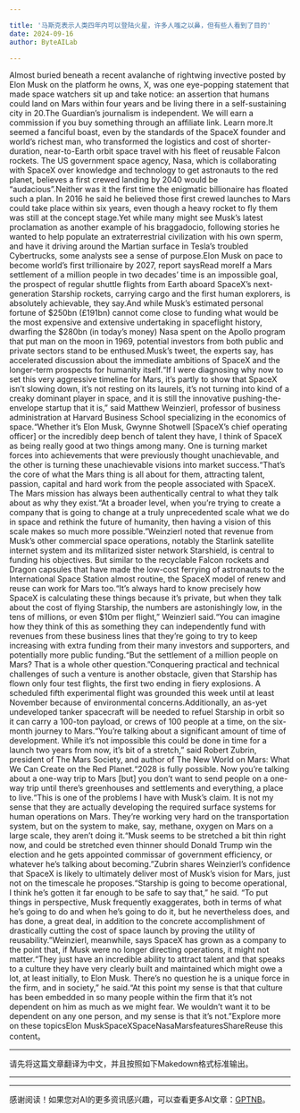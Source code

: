 ```yaml
---

title: '马斯克表示人类四年内可以登陆火星，许多人嗤之以鼻，但有些人看到了目的'
date: 2024-09-16
author: ByteAILab

---
```


Almost buried beneath a recent avalanche of rightwing invective posted by Elon Musk on the platform he owns, X, was one eye-popping statement that made space watchers sit up and take notice: an assertion that humans could land on Mars within four years and be living there in a self-sustaining city in 20.The Guardian’s journalism is independent. We will earn a commission if you buy something through an affiliate link. Learn more.It seemed a fanciful boast, even by the standards of the SpaceX founder and world’s richest man, who transformed the logistics and cost of shorter-duration, near-to-Earth orbit space travel with his fleet of reusable Falcon rockets. The US government space agency, Nasa, which is collaborating with SpaceX over knowledge and technology to get astronauts to the red planet, believes a first crewed landing by 2040 would be “audacious”.Neither was it the first time the enigmatic billionaire has floated such a plan. In 2016 he said he believed those first crewed launches to Mars could take place within six years, even though a heavy rocket to fly them was still at the concept stage.Yet while many might see Musk’s latest proclamation as another example of his braggadocio, following stories he wanted to help populate an extraterrestrial civilization with his own sperm, and have it driving around the Martian surface in Tesla’s troubled Cybertrucks, some analysts see a sense of purpose.Elon Musk on pace to become world’s first trillionaire by 2027, report saysRead moreIf a Mars settlement of a million people in two decades’ time is an impossible goal, the prospect of regular shuttle flights from Earth aboard SpaceX’s next-generation Starship rockets, carrying cargo and the first human explorers, is absolutely achievable, they say.And while Musk’s estimated personal fortune of $250bn (£191bn) cannot come close to funding what would be the most expensive and extensive undertaking in spaceflight history, dwarfing the $280bn (in today’s money) Nasa spent on the Apollo program that put man on the moon in 1969, potential investors from both public and private sectors stand to be enthused.Musk’s tweet, the experts say, has accelerated discussion about the immediate ambitions of SpaceX and the longer-term prospects for humanity itself.“If I were diagnosing why now to set this very aggressive timeline for Mars, it’s partly to show that SpaceX isn’t slowing down, it’s not resting on its laurels, it’s not turning into kind of a creaky dominant player in space, and it is still the innovative pushing-the-envelope startup that it is,” said Matthew Weinzierl, professor of business administration at Harvard Business School specializing in the economics of space.“Whether it’s Elon Musk, Gwynne Shotwell [SpaceX’s chief operating officer] or the incredibly deep bench of talent they have, I think of SpaceX as being really good at two things among many. One is turning market forces into achievements that were previously thought unachievable, and the other is turning these unachievable visions into market success.“That’s the core of what the Mars thing is all about for them, attracting talent, passion, capital and hard work from the people associated with SpaceX. The Mars mission has always been authentically central to what they talk about as why they exist.“At a broader level, when you’re trying to create a company that is going to change at a truly unprecedented scale what we do in space and rethink the future of humanity, then having a vision of this scale makes so much more possible.”Weinzierl noted that revenue from Musk’s other commercial space operations, notably the Starlink satellite internet system and its militarized sister network Starshield, is central to funding his objectives. But similar to the recyclable Falcon rockets and Dragon capsules that have made the low-cost ferrying of astronauts to the International Space Station almost routine, the SpaceX model of renew and reuse can work for Mars too.“It’s always hard to know precisely how SpaceX is calculating these things because it’s private, but when they talk about the cost of flying Starship, the numbers are astonishingly low, in the tens of millions, or even $10m per flight,” Weinzierl said.“You can imagine how they think of this as something they can independently fund with revenues from these business lines that they’re going to try to keep increasing with extra funding from their many investors and supporters, and potentially more public funding.“But the settlement of a million people on Mars? That is a whole other question.”Conquering practical and technical challenges of such a venture is another obstacle, given that Starship has flown only four test flights, the first two ending in fiery explosions. A scheduled fifth experimental flight was grounded this week until at least November because of environmental concerns.Additionally, an as-yet undeveloped tanker spacecraft will be needed to refuel Starship in orbit so it can carry a 100-ton payload, or crews of 100 people at a time, on the six-month journey to Mars.“You’re talking about a significant amount of time of development. While it’s not impossible this could be done in time for a launch two years from now, it’s bit of a stretch,” said Robert Zubrin, president of The Mars Society, and author of The New World on Mars: What We Can Create on the Red Planet.“2028 is fully possible. Now you’re talking about a one-way trip to Mars [but] you don’t want to send people on a one-way trip until there’s greenhouses and settlements and everything, a place to live.“This is one of the problems I have with Musk’s claim. It is not my sense that they are actually developing the required surface systems for human operations on Mars. They’re working very hard on the transportation system, but on the system to make, say, methane, oxygen on Mars on a large scale, they aren’t doing it.“Musk seems to be stretched a bit thin right now, and could be stretched even thinner should Donald Trump win the election and he gets appointed commissar of government efficiency, or whatever he’s talking about becoming.”Zubrin shares Weinzierl’s confidence that SpaceX is likely to ultimately deliver most of Musk’s vision for Mars, just not on the timescale he proposes.“Starship is going to become operational, I think he’s gotten it far enough to be safe to say that,” he said. “To put things in perspective, Musk frequently exaggerates, both in terms of what he’s going to do and when he’s going to do it, but he nevertheless does, and has done, a great deal, in addition to the concrete accomplishment of drastically cutting the cost of space launch by proving the utility of reusability.”Weinzierl, meanwhile, says SpaceX has grown as a company to the point that, if Musk were no longer directing operations, it might not matter.“They just have an incredible ability to attract talent and that speaks to a culture they have very clearly built and maintained which might owe a lot, at least initially, to Elon Musk. There’s no question he is a unique force in the firm, and in society,” he said.“At this point my sense is that that culture has been embedded in so many people within the firm that it’s not dependent on him as much as we might fear. We wouldn’t want it to be dependent on any one person, and my sense is that it’s not.”Explore more on these topicsElon MuskSpaceXSpaceNasaMarsfeaturesShareReuse this content。

---
请先将这篇文章翻译为中文，并且按照如下Makedown格式标准输出。

---
---
感谢阅读！如果您对AI的更多资讯感兴趣，可以查看更多AI文章：[GPTNB](https://gptnb.com)。